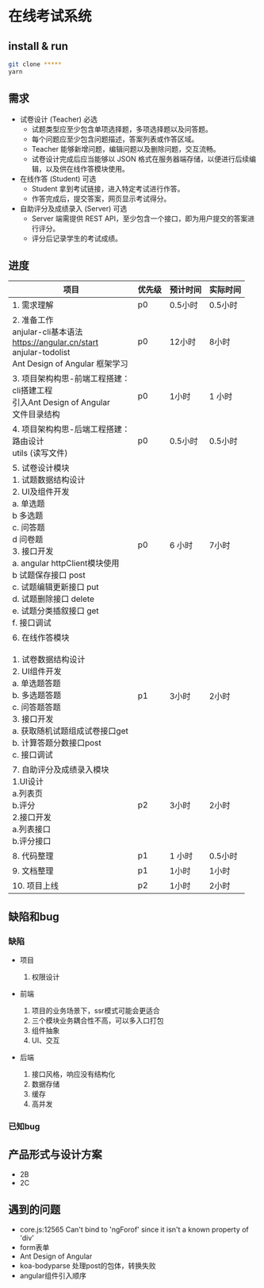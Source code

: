 # 在线考试系统

## install & run

```bash
git clone *****
yarn
```

## 需求

- 试卷设计 (Teacher) 必选
  - 试题类型应至少包含单项选择题，多项选择题以及问答题。
  - 每个问题应至少包含问题描述，答案列表或作答区域。
  - Teacher 能够新增问题，编辑问题以及删除问题，交互流畅。
  - 试卷设计完成后应当能够以 JSON 格式在服务器端存储，以便进行后续编辑，以及供在线作答模块使用。
- 在线作答 (Student) 可选
  - Student 拿到考试链接，进入特定考试进行作答。
  - 作答完成后，提交答案，网页显示考试得分。
- 自助评分及成绩录入 (Server) 可选
  - Server 端需提供 REST API，至少包含一个接口，即为用户提交的答案进行评分。
  - 评分后记录学生的考试成绩。

## 进度

| 项目                                                         | 优先级 | 预计时间 | 实际时间 |
| ------------------------------------------------------------ | ------ | -------- | -------- |
| 1. 需求理解                                                  | p0     | 0.5小时  | 0.5小时  |
| 2. 准备工作<br />anjular-cli基本语法 <br />https://angular.cn/start<br />anjular-todolist<br />Ant Design of Angular 框架学习 | p0     | 12小时   | 8小时    |
| 3. 项目架构构思-前端工程搭建：<br />	cli搭建工程<br />	引入Ant Design of Angular<br />	文件目录结构<br /> | p0     | 1小时    | 1 小时   |
| 4. 项目架构构思-后端工程搭建：<br />	路由设计<br />	utils (读写文件)<br /> | p0     | 0.5小时  | 0.5小时  |
| 5. 试卷设计模块<br/>1.  试题数据结构设计<br/>2.  UI及组件开发<br/>    a. 单选题<br/>    b 多选题<br/>    c. 问答题<br/>    d 问卷题<br/>3.  接口开发<br/>    a. angular httpClient模块使用<br/>    b 试题保存接口 post<br/>    c. 试题编辑更新接口 put<br/>    d. 试题删除接口 delete<br/>    e. 试题分类插叙接口 get<br/>    f. 接口调试 | p0     | 6 小时   | 7小时    |
| 6. 在线作答模块<br/><br/>1.  试卷数据结构设计<br/>2.  UI组件开发<br/>    a. 单选题答题<br/>    b. 多选题答题<br/>    c. 问答题答题<br/>3.  接口开发<br/>    a. 获取随机试题组成试卷接口get<br/>    b. 计算答题分数接口post<br/>    c. 接口调试 | p1     | 3小时    | 2小时    |
| 7. 自助评分及成绩录入模块<br />1.UI设计<br />    a.列表页 <br />	b.评分 <br />2.接口开发<br />    a.列表接口 <br />	b.评分接口 | p2     | 3小时    | 2小时    |
| 8. 代码整理                                                  | p1     | 1 小时   | 0.5小时  |
| 9. 文档整理                                                  | p1     | 1小时    | 1小时    |
| 10. 项目上线                                                  | p2     | 1小时    | 2小时    |

## 缺陷和bug

### 缺陷

- 项目
  1. 权限设计

- 前端
  1. 项目的业务场景下，ssr模式可能会更适合
  2. 三个模块业务耦合性不高，可以多入口打包
  3. 组件抽象
  4. UI、交互

- 后端

  1. 接口风格，响应没有结构化
  2. 数据存储
  3. 缓存
  4. 高并发

### 已知bug



## 产品形式与设计方案

- 2B
- 2C

## 遇到的问题

- core.js:12565 Can't bind to 'ngForof' since it isn't a known property of 'div'
- form表单
- Ant Design of Angular
- koa-bodyparse 处理post的包体，转换失败
- angular组件引入顺序

